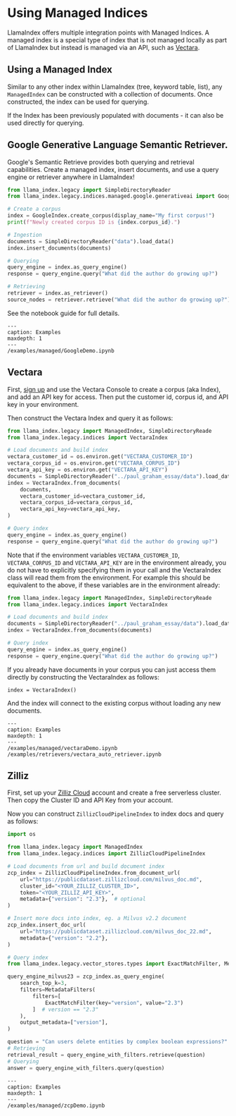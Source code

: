 # Using Managed Indices

LlamaIndex offers multiple integration points with Managed Indices. A managed index is a special type of index that is not managed locally as part of LlamaIndex but instead is managed via an API, such as [Vectara](https://vectara.com).

## Using a Managed Index

Similar to any other index within LlamaIndex (tree, keyword table, list), any `ManagedIndex` can be constructed with a collection
of documents. Once constructed, the index can be used for querying.

If the Index has been previously populated with documents - it can also be used directly for querying.

## Google Generative Language Semantic Retriever.

Google's Semantic Retrieve provides both querying and retrieval capabilities. Create a managed index, insert documents, and use a query engine or retriever anywhere in LlamaIndex!

```python
from llama_index.legacy import SimpleDirectoryReader
from llama_index.legacy.indices.managed.google.generativeai import GoogleIndex

# Create a corpus
index = GoogleIndex.create_corpus(display_name="My first corpus!")
print(f"Newly created corpus ID is {index.corpus_id}.")

# Ingestion
documents = SimpleDirectoryReader("data").load_data()
index.insert_documents(documents)

# Querying
query_engine = index.as_query_engine()
response = query_engine.query("What did the author do growing up?")

# Retrieving
retriever = index.as_retriever()
source_nodes = retriever.retrieve("What did the author do growing up?")
```

See the notebook guide for full details.

```{toctree}
---
caption: Examples
maxdepth: 1
---
/examples/managed/GoogleDemo.ipynb
```

## Vectara

First, [sign up](https://vectara.com/integrations/llama_index) and use the Vectara Console to create a corpus (aka Index), and add an API key for access.
Then put the customer id, corpus id, and API key in your environment.

Then construct the Vectara Index and query it as follows:

```python
from llama_index.legacy import ManagedIndex, SimpleDirectoryReade
from llama_index.legacy.indices import VectaraIndex

# Load documents and build index
vectara_customer_id = os.environ.get("VECTARA_CUSTOMER_ID")
vectara_corpus_id = os.environ.get("VECTARA_CORPUS_ID")
vectara_api_key = os.environ.get("VECTARA_API_KEY")
documents = SimpleDirectoryReader("../paul_graham_essay/data").load_data()
index = VectaraIndex.from_documents(
    documents,
    vectara_customer_id=vectara_customer_id,
    vectara_corpus_id=vectara_corpus_id,
    vectara_api_key=vectara_api_key,
)

# Query index
query_engine = index.as_query_engine()
response = query_engine.query("What did the author do growing up?")
```

Note that if the environment variables `VECTARA_CUSTOMER_ID`, `VECTARA_CORPUS_ID` and `VECTARA_API_KEY` are in the environment already, you do not have to explicitly specifying them in your call and the VectaraIndex class will read them from the environment. For example this should be equivalent to the above, if these variables are in the environment already:

```python
from llama_index.legacy import ManagedIndex, SimpleDirectoryReade
from llama_index.legacy.indices import VectaraIndex

# Load documents and build index
documents = SimpleDirectoryReader("../paul_graham_essay/data").load_data()
index = VectaraIndex.from_documents(documents)

# Query index
query_engine = index.as_query_engine()
response = query_engine.query("What did the author do growing up?")
```

If you already have documents in your corpus you can just access them directly by constructing the VectaraIndex as follows:

```
index = VectaraIndex()
```

And the index will connect to the existing corpus without loading any new documents.

```{toctree}
---
caption: Examples
maxdepth: 1
---
/examples/managed/vectaraDemo.ipynb
/examples/retrievers/vectara_auto_retriever.ipynb
```

## Zilliz

First, set up your [Zilliz Cloud](https://cloud.zilliz.com/signup?utm_source=twitter&utm_medium=social%20&utm_campaign=2023-12-22_social_pipeline-llamaindex_twitter) account and create a free serverless cluster.
Then copy the Cluster ID and API Key from your account.

Now you can construct `ZillizCloudPipelineIndex` to index docs and query as follows:

```python
import os

from llama_index.legacy import ManagedIndex
from llama_index.legacy.indices import ZillizCloudPipelineIndex

# Load documents from url and build document index
zcp_index = ZillizCloudPipelineIndex.from_document_url(
    url="https://publicdataset.zillizcloud.com/milvus_doc.md",
    cluster_id="<YOUR_ZILLIZ_CLUSTER_ID>",
    token="<YOUR_ZILLIZ_API_KEY>",
    metadata={"version": "2.3"},  # optional
)

# Insert more docs into index, eg. a Milvus v2.2 document
zcp_index.insert_doc_url(
    url="https://publicdataset.zillizcloud.com/milvus_doc_22.md",
    metadata={"version": "2.2"},
)

# Query index
from llama_index.legacy.vector_stores.types import ExactMatchFilter, MetadataFilters

query_engine_milvus23 = zcp_index.as_query_engine(
    search_top_k=3,
    filters=MetadataFilters(
        filters=[
            ExactMatchFilter(key="version", value="2.3")
        ]  # version == "2.3"
    ),
    output_metadata=["version"],
)

question = "Can users delete entities by complex boolean expressions?"
# Retrieving
retrieval_result = query_engine_with_filters.retrieve(question)
# Querying
answer = query_engine_with_filters.query(question)
```

```{toctree}
---
caption: Examples
maxdepth: 1
---
/examples/managed/zcpDemo.ipynb
```
